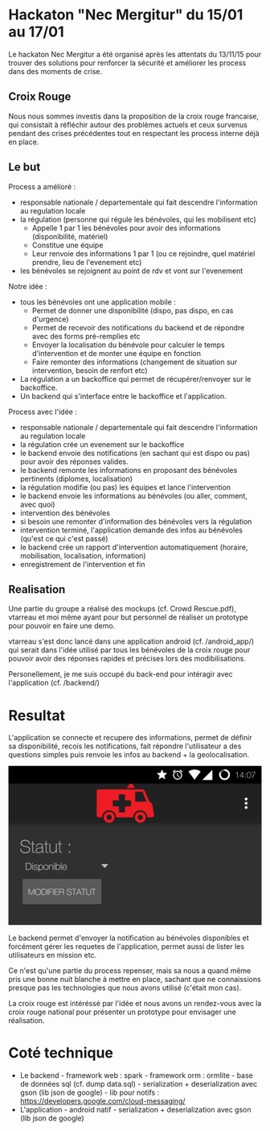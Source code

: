 # Hackaton "Nec Mergitur" du 15/01 au 17/01

Le hackaton Nec Mergitur a été organisé après les attentats du 13/11/15 pour trouver des solutions pour renforcer la sécurité et améliorer les process dans des moments de crise.

## Croix Rouge
Nous nous sommes investis dans la proposition de la croix rouge francaise, qui consistait à réfléchir autour des problèmes actuels et ceux survenus pendant des crises précédentes tout en respectant les process interne déjà en place.

## Le but

Process a amélioré :
* responsable nationale / departementale qui fait descendre l'information au regulation locale
* la régulation (personne qui régule les bénévoles, qui les mobilisent etc)
  *  Appelle 1 par 1 les bénévoles pour avoir des informations (disponibilité, matériel)
  *  Constitue une équipe
  *  Leur renvoie des informations 1 par 1 (ou ce rejoindre, quel matériel prendre, lieu de l'evenement etc)
* les bénévoles se rejoignent au point de rdv et vont sur l'evenement

Notre idée :  
* tous les bénévoles ont une application mobile :
  * Permet de donner une disponibilité (dispo, pas dispo, en cas d'urgence)
  * Permet de recevoir des notifications du backend et de répondre avec des forms pré-remplies etc
  * Envoyer la localisation du bénévole pour calculer le temps d'intervention et de monter une équipe en fonction
  * Faire remonter des informations (changement de situation sur intervention, besoin de renfort etc)
* La régulation a un backoffice qui permet de récupérer/renvoyer sur le backoffice.
* Un backend qui s'interface entre le backoffice et l'application.

Process avec l'idée :
* responsable nationale / departementale qui fait descendre l'information au regulation locale
* la régulation crée un evenement sur le backoffice
* le backend envoie des notifications (en sachant qui est dispo ou pas) pour avoir des réponses valides.
* le backend remonte les informations en proposant des bénévoles pertinents (diplomes, localisation)
* la régulation modifie (ou pas) les équipes et lance l'intervention
* le backend envoie les informations au bénévoles (ou aller, comment, avec quoi)
* intervention des bénévoles
* si besoin une remonter d'information des bénévoles vers la régulation
* intervention terminé, l'application demande des infos au bénévoles (qu'est ce qui c'est passé)
* le backend crée un rapport d'intervention automatiquement (horaire, mobilisation, localisation, information)
* enregistrement de l'intervention et fin

## Realisation

Une partie du groupe a réalisé des mockups (cf. Crowd Rescue.pdf), vtarreau et moi même ayant pour but personnel de réaliser un prototype pour pouvoir en faire une demo.

vtarreau s'est donc lancé dans une application android (cf. /android_app/) qui serait dans l'idée utilisé par tous les bénévoles de la croix rouge pour pouvoir avoir des réponses rapides et précises lors des modibilisations.

Personellement, je me suis occupé du back-end pour intéragir avec l'application (cf. /backend/)

# Resultat

L'application se connecte et recupere des informations, permet de définir sa disponibilité, recois les notifications, fait répondre l'utilisateur a des questions simples puis renvoie les infos au backend + la geolocalisation.

![alt text](https://github.com/ThisIsMac47/necmergitur/blob/master/android_app_rendu.png "Rendu app")


Le backend permet d'envoyer la notification au bénévoles disponibles et forcément gérer les requetes de l'application, permet aussi de lister les utilisateurs en mission etc.

Ce n'est qu'une partie du process repenser, mais sa nous a quand même pris une bonne nuit blanche à mettre en place, sachant que ne connaissions presque pas les technologies que nous avons utilisé (c'était mon cas).

La croix rouge est intéréssé par l'idée et nous avons un rendez-vous avec la croix rouge national pour présenter un prototype pour envisager une réalisation.

# Coté technique

- Le backend
      - framework web : spark
      - framework orm : ormlite
      - base de données sql (cf. dump data.sql)
      - serialization + deserialization avec gson (lib json de google)
      - lib pour notifs : https://developers.google.com/cloud-messaging/
- L'application
      - android natif
      - serialization + deserialization avec gson (lib json de google)
